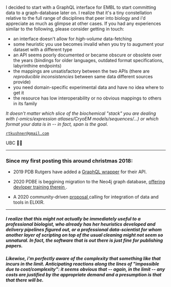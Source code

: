 

I decided to start with a GraphQL interface for EMBL to start committing data to a graph-database later on. I realize that it's a tiny constellation relative to the full range of disciplines that peer into biology and i'd appreciate as much as glimpse at other cases. If you had any experiences similar to the following, please consider getting in touch:

 - an interface doesn't allow for *high-volume* data-fetching
 - some heuristic you use becomes invalid when you try to augument your dataset with a different type
 - an API seems poorly documented or became obscure or obsolete over the years (bindings for older languages, outdated format specifications, labyrinthine endpoints)
 - the mappings are unsatisfactory between the two APIs (there are *reproducible inconsistencies* between same data different sources provide)
 - you need domain-specific experimental data and have no idea where to get it
 - the resource has low interoperability or no obvious mappings to others in its family

*It doesn't matter which slice of the biochemical "stack" you are dealing with (-omics/expression atlases/CryoEM models/sequences/...) or which format your data is in -- in fact, span is the goal*.  


[``rtkushner@gmail.com`` ](mailto:rtkushner@gmail.com?subject=Biological+Data+Integration) 

UBC
🌾🦋

---
### Since my first posting this around christmas 2018:

+ 2019 PDB Rutgers  have added a [ GraphQL  wrapper](https://www.rcsb.org/pages/webservices) for their API.
+ 2020 PDBE is beggining migration to the Neo4j graph database, [ offering devloper training therein ](https://www.ebi.ac.uk/training/events/2020/mining-pdbe-and-pdbe-kb-using-graph-database).

+ A 2020 community-driven [ proposal ](https://f1000research.com/articles/9-278/v1) calling for integration of data and tools in ELIXIR. 
____

##### I realize that this might not actually be immediately useful to a professional biologist, who already has her heuristics developed and delivery pipelines figured out, or a professional data-scientist for whom another layer of scripting on top of the usual cleaning might not seem so unnatural. In fact, the software that is out there is just fine for publishing papers.

##### Likewise, i'm perfectly aware of the complexity that something like that incurs in the limit. Anticipating reactions along the lines of "impossible due to cost/complexity": it seems obvious that -- again, in the limit -- any costs are justified by the appropriate demand and a presumption is that that there will be. 



